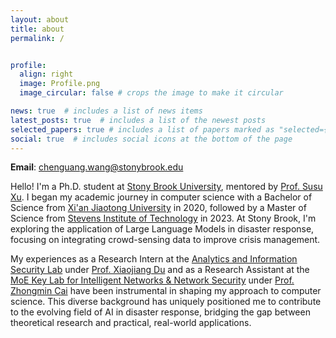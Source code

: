```yaml
---
layout: about
title: about
permalink: /


profile:
  align: right
  image: Profile.png
  image_circular: false # crops the image to make it circular

news: true  # includes a list of news items
latest_posts: true  # includes a list of the newest posts
selected_papers: true # includes a list of papers marked as "selected={true}"
social: true  # includes social icons at the bottom of the page
---
```

**Email**: [chenguang.wang@stonybrook.edu](mailto:chenguang.wang@stonybrook.edu)

Hello! I'm a Ph.D. student at [Stony Brook University](https://www.stonybrook.edu/), mentored by [Prof. Susu Xu](http://susu-xu.com). I began my academic journey in computer science with a Bachelor of Science from [Xi'an Jiaotong University](http://en.xjtu.edu.cn/) in 2020, followed by a Master of Science from [Stevens Institute of Technology](https://www.stevens.edu/) in 2023. At Stony Brook, I'm exploring the application of Large Language Models in disaster response, focusing on integrating crowd-sensing data to improve crisis management.

My experiences as a Research Intern at the [Analytics and Information Security Lab](https://www.stevens.edu/aiseclab) under [Prof. Xiaojiang Du](https://www.stevens.edu/profile/xdu16) and as a Research Assistant at the [MoE Key Lab for Intelligent Networks & Network Security](https://nskeylab.xjtu.edu.cn/) under [Prof. Zhongmin Cai](https://gr.xjtu.edu.cn/web/zmcai/english-version) have been instrumental in shaping my approach to computer science. This diverse background has uniquely positioned me to contribute to the evolving field of AI in disaster response, bridging the gap between theoretical research and practical, real-world applications.






